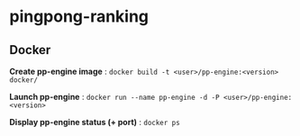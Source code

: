 pingpong-ranking
================


## Docker

__Create pp-engine image__ :
`docker build -t <user>/pp-engine:<version> docker/`

__Launch pp-engine__ :
`docker run --name pp-engine -d -P <user>/pp-engine:<version>`

__Display pp-engine status (+ port)__ :
`docker ps`
